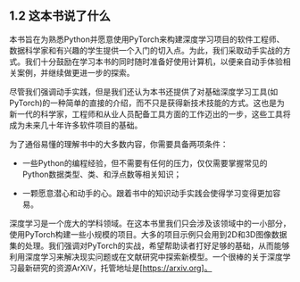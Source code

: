 ## 1.2 这本书说了什么

本书旨在为熟悉Python并愿意使用PyTorch来构建深度学习项目的软件工程师、数据科学家和有兴趣的学生提供一个入门的切入点。为此，我们采取动手实战的方式。我们十分鼓励在学习本书的同时随时准备好使用计算机，以便亲自动手体验相关案例，并继续做更进一步的探索。

尽管我们强调动手实践，但是我们还认为本书还提供了对基础深度学习工具(如PyTorch)的一种简单的直接的介绍，而不只是获得新技术技能的方式。这也是为新一代的科学家，工程师和从业人员配备工具方面的工作迈出的一步，这些工具将成为未来几十年许多软件项目的基础。

为了通俗易懂的理解书中的大多数内容，你需要具备两项条件：

* 一些Python的编程经验，但不需要有任何的压力，仅仅需要掌握常见的Python数据类型、类、和浮点数等相关知识；

* 一颗愿意潜心和动手的心。跟着书中的知识动手实践会使得学习变得更加容易。

深度学习是一个庞大的学科领域。在这本书里我们只会涉及该领域中的一小部分，使用PyTorch构建一些小规模的项目。大多的项目示例只会用到2D和3D图像数据集的处理。我们强调对PyTorch的实战，希望帮助读者打好足够的基础，从而能够利用深度学习来解决现实问题或在文献研究中探索新模型。一个很棒的关于深度学习最新研究的资源ArXiV，托管地址是[https://arxiv.org]。